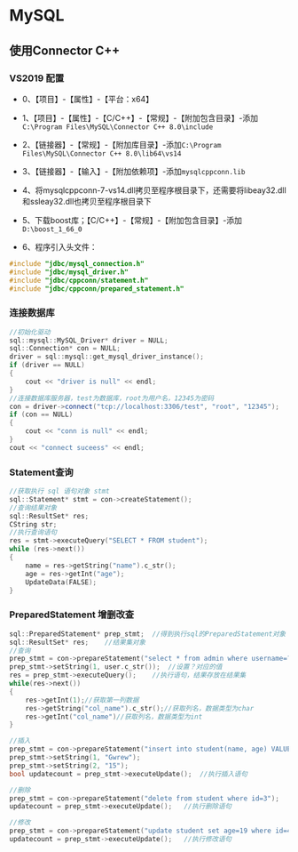 # MySQL

## 使用Connector C++

### VS2019 配置

- 0、【项目】-【属性】-【平台：x64】

- 1、【项目】-【属性】-【C/C++】-【常规】-【附加包含目录】-添加`C:\Program Files\MySQL\Connector C++ 8.0\include`
- 2、【链接器】-【常规】-【附加库目录】-添加`C:\Program Files\MySQL\Connector C++ 8.0\lib64\vs14`
- 3、【链接器】-【输入】-【附加依赖项】-添加`mysqlcppconn.lib`
- 4、将mysqlcppconn-7-vs14.dll拷贝至程序根目录下，还需要将libeay32.dll和ssleay32.dll也拷贝至程序根目录下
- 5、下载boost库；【C/C++】-【常规】-【附加包含目录】-添加`D:\boost_1_66_0`
- 6、程序引入头文件：

```c++
#include "jdbc/mysql_connection.h"
#include "jdbc/mysql_driver.h"
#include "jdbc/cppconn/statement.h"
#include "jdbc/cppconn/prepared_statement.h"
```

### 连接数据库

```c++
//初始化驱动
sql::mysql::MySQL_Driver* driver = NULL;
sql::Connection* con = NULL;
driver = sql::mysql::get_mysql_driver_instance();
if (driver == NULL)
{
    cout << "driver is null" << endl;
}
//连接数据库服务器，test为数据库，root为用户名，12345为密码
con = driver->connect("tcp://localhost:3306/test", "root", "12345");
if (con == NULL)
{
    cout << "conn is null" << endl;
}
cout << "connect suceess" << endl;
```

### Statement查询

```c++
//获取执行 sql 语句对象 stmt
sql::Statement* stmt = con->createStatement();
//查询结果对象
sql::ResultSet* res;
CString str;
//执行查询语句
res = stmt->executeQuery("SELECT * FROM student");
while (res->next())
{
    name = res->getString("name").c_str();
    age = res->getInt("age");
    UpdateData(FALSE);
}
```

### PreparedStatement 增删改查

```c++
sql::PreparedStatement* prep_stmt;	//得到执行sql的PreparedStatement对象
sql::ResultSet* res;	//结果集对象
//查询
prep_stmt = con->prepareStatement("select * from admin where username=?");
prep_stmt->setString(1, user.c_str());	//设置？对应的值
res = prep_stmt->executeQuery();	//执行语句，结果存放在结果集
while(res->next())
{
    res->getInt(1);//获取第一列数据
    res->getString("col_name").c_str();//获取列名，数据类型为char
    res->getInt("col_name")//获取列名，数据类型为int
}

//插入
prep_stmt = con->prepareStatement("insert into student(name, age) VALUES (?,?)");
prep_stmt->setString(1, "Gwrew");
prep_stmt->setString(2, "15");
bool updatecount = prep_stmt->executeUpdate();	//执行插入语句

//删除
prep_stmt = con->prepareStatement("delete from student where id=3");
updatecount = prep_stmt->executeUpdate();	//执行删除语句

//修改
prep_stmt = con->prepareStatement("update student set age=19 where id=4");
updatecount = prep_stmt->executeUpdate();	//执行修改语句
```



